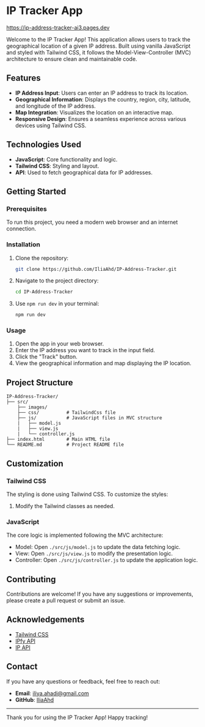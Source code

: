# IP Tracker App

https://ip-address-tracker-ai3.pages.dev

Welcome to the IP Tracker App! This application allows users to track the geographical location of a given IP address. Built using vanilla JavaScript and styled with Tailwind CSS, it follows the Model-View-Controller (MVC) architecture to ensure clean and maintainable code.

## Features

- **IP Address Input**: Users can enter an IP address to track its location.
- **Geographical Information**: Displays the country, region, city, latitude, and longitude of the IP address.
- **Map Integration**: Visualizes the location on an interactive map.
- **Responsive Design**: Ensures a seamless experience across various devices using Tailwind CSS.

## Technologies Used

- **JavaScript**: Core functionality and logic.
- **Tailwind CSS**: Styling and layout.
- **API**: Used to fetch geographical data for IP addresses.

## Getting Started

### Prerequisites

To run this project, you need a modern web browser and an internet connection.

### Installation

1. Clone the repository:
    ```sh
    git clone https://github.com/IliaAhd/IP-Address-Tracker.git
    ```
2. Navigate to the project directory:
    ```sh
    cd IP-Address-Tracker
    ```
3. Use `npm run dev` in your terminal:
    ```sh
    npm run dev
    ```

### Usage

1. Open the app in your web browser.
2. Enter the IP address you want to track in the input field.
3. Click the "Track" button.
4. View the geographical information and map displaying the IP location.

## Project Structure

```structure
IP-Address-Tracker/
├── src/
    ├── images/
    ├── css/          # TailwindCss file
    ├── js/           # JavaScript files in MVC structure
    |   ├── model.js
    |   ├── view.js
    |   └── controller.js           
├── index.html        # Main HTML file
└── README.md         # Project README file
```

## Customization

### Tailwind CSS

The styling is done using Tailwind CSS. To customize the styles:

1. Modify the Tailwind classes as needed.

### JavaScript

The core logic is implemented following the MVC architecture:

- Model: Open `./src/js/model.js` to update the data fetching logic.
- View: Open `./src/js/view.js` to modify the presentation logic.
- Controller: Open `./src/js/controller.js` to update the application logic.

## Contributing

Contributions are welcome! If you have any suggestions or improvements, please create a pull request or submit an issue.

## Acknowledgements

- [Tailwind CSS](https://tailwindcss.com/)
- [IPfy API](https://api.ipify.org/?format=json/)
- [IP API](https://ip-api.com/)

## Contact

If you have any questions or feedback, feel free to reach out:

- **Email**: iliya.ahadi@gmail.com
- **GitHub**: [IliaAhd](https://github.com/IliaAhd)

---

Thank you for using the IP Tracker App! Happy tracking!